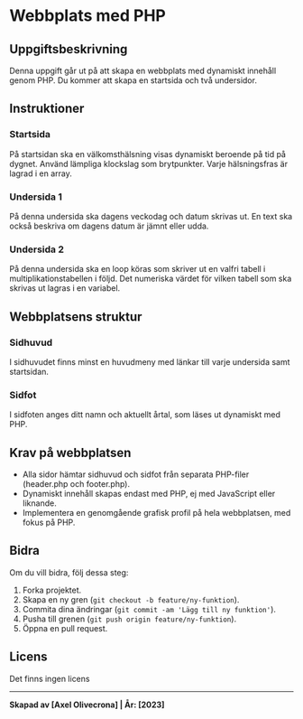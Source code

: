 # Webbplats med PHP

## Uppgiftsbeskrivning

Denna uppgift går ut på att skapa en webbplats med dynamiskt innehåll genom PHP. Du kommer att skapa en startsida och två undersidor.

## Instruktioner

### Startsida
På startsidan ska en välkomsthälsning visas dynamiskt beroende på tid på dygnet. Använd lämpliga klockslag som brytpunkter. Varje hälsningsfras är lagrad i en array.

### Undersida 1
På denna undersida ska dagens veckodag och datum skrivas ut. En text ska också beskriva om dagens datum är jämnt eller udda.

### Undersida 2
På denna undersida ska en loop köras som skriver ut en valfri tabell i multiplikationstabellen i följd. Det numeriska värdet för vilken tabell som ska skrivas ut lagras i en variabel.

## Webbplatsens struktur

### Sidhuvud
I sidhuvudet finns minst en huvudmeny med länkar till varje undersida samt startsidan.

### Sidfot
I sidfoten anges ditt namn och aktuellt årtal, som läses ut dynamiskt med PHP.

## Krav på webbplatsen

- Alla sidor hämtar sidhuvud och sidfot från separata PHP-filer (header.php och footer.php).
- Dynamiskt innehåll skapas endast med PHP, ej med JavaScript eller liknande.
- Implementera en genomgående grafisk profil på hela webbplatsen, med fokus på PHP.

## Bidra

Om du vill bidra, följ dessa steg:
1. Forka projektet.
2. Skapa en ny gren (`git checkout -b feature/ny-funktion`).
3. Commita dina ändringar (`git commit -am 'Lägg till ny funktion'`).
4. Pusha till grenen (`git push origin feature/ny-funktion`).
5. Öppna en pull request.

## Licens

Det finns ingen licens

---

**Skapad av [Axel Olivecrona] | År: [2023]**
